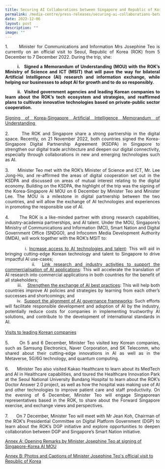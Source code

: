 ```yaml
---
title: Securing AI Collaborations between Singapore and Republic of Korea
permalink: /media-centre/press-releases/securing-ai-collaborations-between-singapore-and-republic-of-korea/
date: 2022-12-06
layout: post
description: ""
image: ""
---
```

<p style="text-align: justify;">1.<span style="white-space: pre;">		</span>Minister for Communications and Information Mrs Josephine Teo is currently on an official visit to Seoul, Republic of Korea (ROK) from 5 December to 7 December 2022. During the trip, she:</p>
<p style="text-align: justify;"><span style="white-space: pre;">	<strong>	</strong></span><strong>i.<span style="white-space: pre;">	</span><span> </span>Signed a Memorandum of Understanding (MOU) with the ROK’s Ministry of Science and ICT (MSIT) that will pave the way for bilateral Artificial Intelligence (AI) research and information exchange, while helping our businesses to adopt AI for growth and to do so responsibly.</strong></p>
<p style="text-align: justify;"><strong>
<span style="white-space: pre;">		</span>ii.<span style="white-space: pre;"> 	</span>Visited government agencies and leading Korean companies to learn about the ROK’s tech ecosystem and strategies, and reaffirmed plans to cultivate innovative technologies based on private-public sector cooperation.</strong><br>
<br>
<span style="text-decoration: underline;">Signing of Korea-Singapore Artificial Intelligence Memorandum of Understanding&nbsp;</span><br>
<br>
2.<span style="white-space: pre;">		</span>The ROK and Singapore share a strong partnership in the digital space. Recently, on 21 November 2022, both countries signed the Korea-Singapore Digital Partnership Agreement (KSDPA) in Singapore to strengthen our digital trade architecture and deepen our digital connectivity, especially through collaborations in new and emerging technologies such as AI.<br>
<br>
3.<span style="white-space: pre;">		</span>Minister Teo met with the ROK’s Minister of Science and ICT, Mr. Lee Jong-Ho, and re-affirmed the areas of digital cooperation set out in the KSDPA and discussed on areas of mutual interest relating to the digital economy. Building on the KSDPA, the highlight of the trip was the signing of the Korea-Singapore AI MOU on 6 December by Minister Teo and Minister Lee. The MOU is a milestone in digital partnership between the two countries, and will allow the exchange of AI technologies and experiences in promoting the responsible use of AI.<span> </span><br>
<br>
4.<span style="white-space: pre;"> 		</span>The ROK is a like-minded partner with strong research capabilities, industry-academia partnerships, and AI talent. Under the MOU, Singapore’s Ministry of Communications and Information (MCI), Smart Nation and Digital Government Office (SNDGO), and Infocomm Media Development Authority (IMDA), will work together with the ROK’s MSIT to:<br>
&nbsp;<br>
<span style="white-space: pre;">		  </span>i.<span style="white-space: pre;">	</span><span style="text-decoration: underline;">Increase access to AI technologies and talent</span>: This will aid in bringing cutting-edge Korean technology and talent to Singapore to drive impactful AI use-cases;<br>
<span style="white-space: pre;">		</span>ii.<span style="white-space: pre;">	</span><span style="text-decoration: underline;">Link research and industry activities to support the commercialisation of AI applications</span>: This will accelerate the translation of AI research into commercial applications in both countries for the benefit of all stakeholders;&nbsp;<br>
<span style="white-space: pre;">		 </span>iii.<span style="white-space: pre;">	</span><span style="text-decoration: underline;">Strengthen the exchange of AI best practices</span>: This will help both countries improve AI policies and strategies by learning from each other’s successes and shortcomings; and<br>
<span style="white-space: pre;">		</span>iv.<span style="white-space: pre;">	</span><span style="text-decoration: underline;">Support the alignment of AI governance frameworks</span>: Such efforts will facilitate responsible development and adoption of AI by the industry, potentially reduce costs for companies in implementing trustworthy AI solutions, and contribute to the development of international standards in AI.&nbsp;<br>
<br>
<span style="text-decoration: underline;">Visits to leading Korean companies</span><br>
<br>
5.<span style="white-space: pre;">		</span>On 5 and 6 December, Minister Teo visited key Korean companies, such as Samsung Electronics, Naver Corporation, and SK Telecomm, who shared about their cutting-edge innovations in AI as well as in the Metaverse, 5G/6G technology, and quantum computing.&nbsp;<br>
<br>
6.<span style="white-space: pre;">		</span>Minister Teo also visited Kakao Healthcare to learn about its MedTech and AI in Healthcare capabilities, and toured the Healthcare Innovation Park at the Seoul National University Bundang Hospital to learn about the ROK’s Doctor Answer 2.0 project, as well as how the hospital was making use of AI and other technologies to improve patient care and staff productivity. On the evening of 6 December, Minister Teo will engage Singaporean representatives based in the ROK, to share about the Forward Singapore exercise, and exchange views and perspectives.<br>
<br>
7.<span style="white-space: pre;">		</span>On 7 December, Minister Teo will meet with Mr Jean Koh, Chairman of the ROK’s Presidential Committee on Digital Platform Government (DGP) to learn about the ROK’s DGP initiative and explore opportunities to deepen collaboration between DGP and Singapore’s Smart Nation initiative.&nbsp;</p>


[Annex A: Opening Remarks by Minister Josephine Teo at signing of Singapore-Korea AI MOU](/files/Press%20Releases%202022/annex%20a%20-%20opening%20remarks%20by%20minister%20josephine%20teo%20at%20signing%20of%20singapore-korea%20ai%20mou%20.pdf)

[Annex B: Photos and Captions of Minister Josephine Teo's official visit to Republic of Korea](/files/Press%20Releases%202022/annex%20b%20%20photos%20and%20captions%20of%20minister%20teos%20official%20visit%20to%20republic%20of%20korea%20003.pdf)